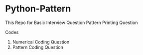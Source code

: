 # Python-Pattern
This Repo for Basic Interview Question Pattern Printing Question

Codes 
1. Numerical Coding Question
2. Pattern Coding Question 
